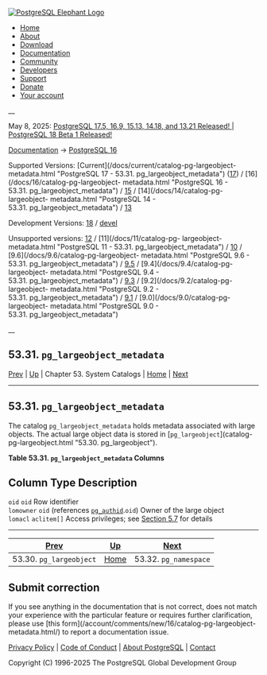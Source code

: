 [ ![PostgreSQL Elephant Logo](/media/img/about/press/elephant.png) ](/)

  * [Home](/ "Home")
  * [About](/about/ "About")
  * [Download](/download/ "Download")
  * [Documentation](/docs/ "Documentation")
  * [Community](/community/ "Community")
  * [Developers](/developer/ "Developers")
  * [Support](/support/ "Support")
  * [Donate](/about/donate/ "Donate")
  * [Your account](/account/ "Your account")

__

May 8, 2025: [ PostgreSQL 17.5, 16.9, 15.13, 14.18, and 13.21 Released! ](/about/news/postgresql-175-169-1513-1418-and-1321-released-3072/) | [ PostgreSQL 18 Beta 1 Released! ](/about/news/postgresql-18-beta-1-released-3070/)

[Documentation](/docs/ "Documentation") -> [PostgreSQL
16](/docs/16/index.html)

Supported Versions: [Current](/docs/current/catalog-pg-largeobject-
metadata.html "PostgreSQL 17 - 53.31. pg_largeobject_metadata")
([17](/docs/17/catalog-pg-largeobject-metadata.html "PostgreSQL 17 -
53.31. pg_largeobject_metadata")) / [16](/docs/16/catalog-pg-largeobject-
metadata.html "PostgreSQL 16 - 53.31. pg_largeobject_metadata") /
[15](/docs/15/catalog-pg-largeobject-metadata.html "PostgreSQL 15 -
53.31. pg_largeobject_metadata") / [14](/docs/14/catalog-pg-largeobject-
metadata.html "PostgreSQL 14 - 53.31. pg_largeobject_metadata") /
[13](/docs/13/catalog-pg-largeobject-metadata.html "PostgreSQL 13 -
53.31. pg_largeobject_metadata")

Development Versions: [18](/docs/18/catalog-pg-largeobject-metadata.html
"PostgreSQL 18 - 53.31. pg_largeobject_metadata") /
[devel](/docs/devel/catalog-pg-largeobject-metadata.html "PostgreSQL devel -
53.31. pg_largeobject_metadata")

Unsupported versions: [12](/docs/12/catalog-pg-largeobject-metadata.html
"PostgreSQL 12 - 53.31. pg_largeobject_metadata") / [11](/docs/11/catalog-pg-
largeobject-metadata.html "PostgreSQL 11 - 53.31. pg_largeobject_metadata") /
[10](/docs/10/catalog-pg-largeobject-metadata.html "PostgreSQL 10 -
53.31. pg_largeobject_metadata") / [9.6](/docs/9.6/catalog-pg-largeobject-
metadata.html "PostgreSQL 9.6 - 53.31. pg_largeobject_metadata") /
[9.5](/docs/9.5/catalog-pg-largeobject-metadata.html "PostgreSQL 9.5 -
53.31. pg_largeobject_metadata") / [9.4](/docs/9.4/catalog-pg-largeobject-
metadata.html "PostgreSQL 9.4 - 53.31. pg_largeobject_metadata") /
[9.3](/docs/9.3/catalog-pg-largeobject-metadata.html "PostgreSQL 9.3 -
53.31. pg_largeobject_metadata") / [9.2](/docs/9.2/catalog-pg-largeobject-
metadata.html "PostgreSQL 9.2 - 53.31. pg_largeobject_metadata") /
[9.1](/docs/9.1/catalog-pg-largeobject-metadata.html "PostgreSQL 9.1 -
53.31. pg_largeobject_metadata") / [9.0](/docs/9.0/catalog-pg-largeobject-
metadata.html "PostgreSQL 9.0 - 53.31. pg_largeobject_metadata")

__

53.31. `pg_largeobject_metadata`  
---  
[Prev](catalog-pg-largeobject.html "53.30. pg_largeobject")  | [Up](catalogs.html "Chapter 53. System Catalogs") | Chapter 53. System Catalogs | [Home](index.html "PostgreSQL 16.9 Documentation") |  [Next](catalog-pg-namespace.html "53.32. pg_namespace")  
  
* * *

## 53.31. `pg_largeobject_metadata` #

The catalog `pg_largeobject_metadata` holds metadata associated with large
objects. The actual large object data is stored in [`pg_largeobject`](catalog-
pg-largeobject.html "53.30. pg_largeobject").

**Table  53.31. `pg_largeobject_metadata` Columns**

Column Type Description  
---  
`oid` `oid` Row identifier  
`lomowner` `oid` (references [`pg_authid`](catalog-pg-authid.html
"53.8. pg_authid").`oid`) Owner of the large object  
`lomacl` `aclitem[]` Access privileges; see [Section 5.7](ddl-priv.html
"5.7. Privileges") for details  
  
  

* * *

[Prev](catalog-pg-largeobject.html "53.30. pg_largeobject")  | [Up](catalogs.html "Chapter 53. System Catalogs") |  [Next](catalog-pg-namespace.html "53.32. pg_namespace")  
---|---|---  
53.30. `pg_largeobject`  | [Home](index.html "PostgreSQL 16.9 Documentation") |  53.32. `pg_namespace`  
  
## Submit correction

If you see anything in the documentation that is not correct, does not match
your experience with the particular feature or requires further clarification,
please use [this form](/account/comments/new/16/catalog-pg-largeobject-
metadata.html/) to report a documentation issue.

[Privacy Policy](/about/privacypolicy) | [Code of Conduct](/about/policies/coc/) | [About PostgreSQL](/about/) | [Contact](/about/contact/)  

Copyright (C) 1996-2025 The PostgreSQL Global Development Group

